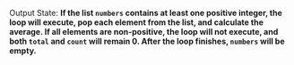 Output State: **If the list `numbers` contains at least one positive integer, the loop will execute, pop each element from the list, and calculate the average. If all elements are non-positive, the loop will not execute, and both `total` and `count` will remain 0. After the loop finishes, `numbers` will be empty.**